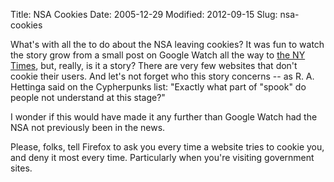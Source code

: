 Title: NSA Cookies
Date: 2005-12-29
Modified: 2012-09-15
Slug: nsa-cookies

What's with all the to do about the NSA leaving cookies? It was fun to watch the story grow from <span class="removed_link">a small post on Google Watch</span> all the way to <a href="http://www.nytimes.com/2005/12/29/national/29cookies.html?oref=login&pagewanted=print" >the NY Times</a>, but, really, is it a story? There are very few websites that don't cookie their users. And let's not forget who this story concerns -- as R. A. Hettinga said on the Cypherpunks list: "Exactly what part of "spook" do people not understand at this stage?"

I wonder if this would have made it any further than Google Watch had the NSA not previously been in the news.

Please, folks, tell Firefox to ask you every time a website tries to cookie you, and deny it most every time. Particularly when you're visiting government sites.
